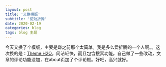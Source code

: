 ```yaml
---
layout: post
title: '又换模版'
subtitle: '使劲折腾'
date: 2020-02-19
categories: blog
tags: blog 主题
---
```

今天又换了个模版，主要是嫌之前那个太简单。我是多么爱折腾的一个人啊。。这次换的是：[Theme H2O](https://github.com/kaeyleo/jekyll-theme-H2O)。简洁轻快，而且包含搜索功能。自己做了一些改动，文章的评论功能没加，在about页加了个评论框。好吧，高兴就好。